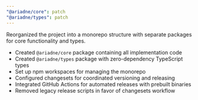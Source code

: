 ```yaml
---
"@ariadne/core": patch
"@ariadne/types": patch
---
```


Reorganized the project into a monorepo structure with separate packages for core functionality and types.

- Created `@ariadne/core` package containing all implementation code
- Created `@ariadne/types` package with zero-dependency TypeScript types
- Set up npm workspaces for managing the monorepo
- Configured changesets for coordinated versioning and releasing
- Integrated GitHub Actions for automated releases with prebuilt binaries
- Removed legacy release scripts in favor of changesets workflow
